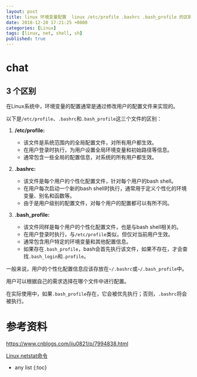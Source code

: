 ```yaml
---
layout: post
title: linux 环境变量配置  linux /etc/profile .bashrc .bash_profile 的区别
date: 2018-12-20 17:21:25 +0800 
categories: [Linux]
tags: [linux, net, shell, sh]
published: true
---
```


# chat

## 3 个区别

在Linux系统中，环境变量的配置通常是通过修改用户的配置文件来实现的。

以下是`/etc/profile`、`.bashrc`和`.bash_profile`这三个文件的区别：

1. **/etc/profile:**
   - 该文件是系统范围内的全局配置文件，对所有用户都生效。
   - 在用户登录时执行，为用户设置全局环境变量和初始路径等信息。
   - 通常包含一些全局的配置信息，对系统的所有用户都生效。

2. **.bashrc:**
   - 该文件是每个用户的个性化配置文件，针对每个用户的bash shell。
   - 在用户每次启动一个新的bash shell时执行，通常用于定义个性化的环境变量、别名和函数等。
   - 由于是用户级别的配置文件，对每个用户的配置都可以有所不同。

3. **.bash_profile:**
   - 该文件同样是每个用户的个性化配置文件，也是与bash shell相关的。
   - 在用户登录时执行，与`/etc/profile`类似，但仅对当前用户生效。
   - 通常包含用户特定的环境变量和其他配置信息。
   - 如果存在`.bash_profile`，bash会首先执行该文件，如果不存在，才会查找`.bash_login`和`.profile`。

一般来说，用户的个性化配置信息应该存放在`~/.bashrc`或`~/.bash_profile`中。

用户可以根据自己的需求选择在哪个文件中进行配置。

在实际使用中，如果`.bash_profile`存在，它会被优先执行；否则，`.bashrc`将会被执行。


# 参考资料

https://www.cnblogs.com/jiu0821/p/7994838.html

[Linux netstat命令](http://www.runoob.com/linux/linux-comm-netstat.html)

* any list
{:toc}